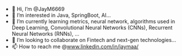 - 👋 Hi, I’m @JayM6669
- 👀 I’m interested in Java, SpringBoot, AI... 
- 🌱 I’m currently learning metrics, neural network, algorithms used in Deep Learning, Convolutional Neural Networks (CNNs), Recurrent Neural Networks (RNNs), ...
- 💞️ I’m looking to collaborate on Fintech and next-gen technologies...
- 📫 How to reach me @www.linkedin.com/in/jaymaa/

<!---
JayM6669/JayM6669 is a ✨ special ✨ repository because its `README.md` (this file) appears on your GitHub profile.
You can click the Preview link to take a look at your changes.
--->
